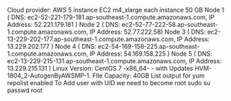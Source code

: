 Cloud provider: AWS 5 instance EC2 m4_xlarge
each instance 50 GB
Node 1 ( DNS: ec2-52-221-179-181.ap-southeast-1.compute.amazonaws.com, IP Address: 52.221.179.181 )
Node 2 ( DNS: ec2-52-77-222-58.ap-southeast-1.compute.amazonaws.com, IP Address: 52.77.222.58)
Node 3 ( DNS: ec2-13-229-202-177.ap-southeast-1.compute.amazonaws.com, IP Address: 13.229.202.177 )
Node 4 ( DNS: ec2-54-169-158-225.ap-southeast-1.compute.amazonaws.com, IP Address: 54.169.158.225 )
Node 5 ( DNS: ec2-13-229-215-131.ap-southeast-1.compute.amazonaws.com, IP Address: 13.229.215.131 )
Linux Version: CentOS 7 -x86_64- - with Updates HVM-1804_2-AutogenByAWSMP-1.
FIle Capacity: 40GB
List output for yum repolist enabled
To Add user with UID we need to become root
sudo su
passwd root
<insert password>
  
